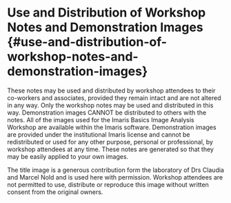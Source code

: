 # Use and Distribution of Workshop Notes and Demonstration Images {#use-and-distribution-of-workshop-notes-and-demonstration-images}

These notes may be used and distributed by workshop attendees to their co-workers and associates, provided they remain intact and are not altered in any way. Only the workshop notes may be used and distributed in this way. Demonstration images CANNOT be distributed to others with the notes. All of the images used for the Imaris Basics Image Analysis Workshop are available within the Imaris software. Demonstration images are provided under the institutional Imaris license and cannot be redistributed or used for any other purpose, personal or professional, by workshop attendees at any time. These notes are generated so that they may be easily applied to your own images.

The title image is a generous contribution form the laboratory of Drs Claudia and Marcel Nold and is used here with permission. Workshop attendees are not permitted to use, distribute or reproduce this image without written consent from the original owners.